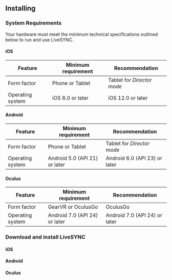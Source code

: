 ## Installing

### System Requirements

Your hardware must meet the minimum technical specifications outlined below to run and use LiveSYNC.

#### iOS ####

Feature | Minimum requirement | Recommendation
---------|--------------------|---------------
Form factor | Phone or Tablet | Tablet for *Director mode*
Operating system | iOS 8.0 or later | iOS 12.0 or later

#### Android ####

Feature | Minimum requirement | Recommendation
---------|--------------------|---------------
Form factor | Phone or Tablet | Tablet for *Director mode*
Operating system | Android 5.0 (API 21) or later | Android 6.0 (API 23) or later

#### Oculus ####

Feature | Minimum requirement | Recommendation
---------|--------------------|---------------
Form factor | GearVR or OculusGo | OculusGo
Operating system | Android 7.0 (API 24) or later | Android 7.0 (API 24) or later

### Download and install LiveSYNC

#### iOS ####


#### Android ####


#### Oculus ####